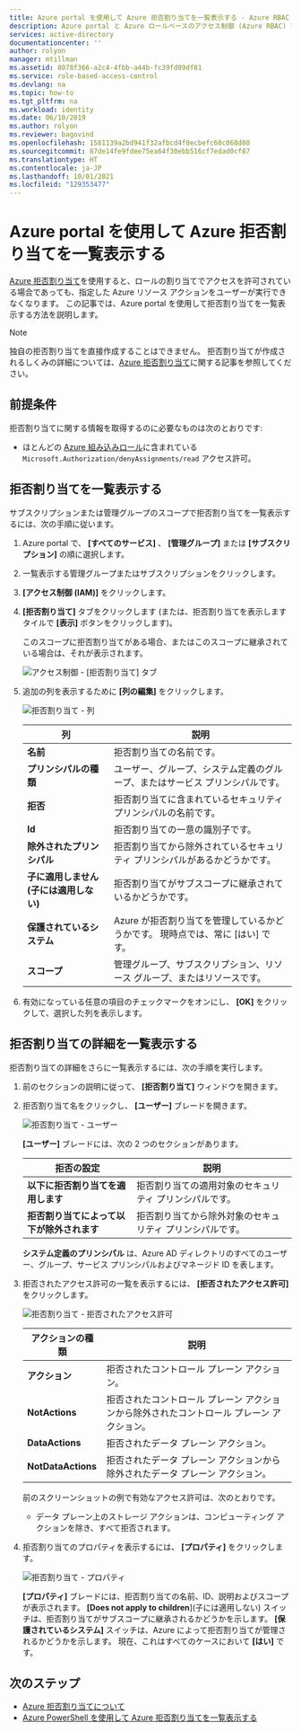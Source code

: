 ```yaml
---
title: Azure portal を使用して Azure 拒否割り当てを一覧表示する - Azure RBAC
description: Azure portal と Azure ロールベースのアクセス制御 (Azure RBAC) を使用して、特定のスコープの特定の Azure リソース アクションへのアクセスが拒否されているユーザー、グループ、サービス プリンシパル、およびマネージド ID を一覧表示する方法について説明します。
services: active-directory
documentationcenter: ''
author: rolyon
manager: mtillman
ms.assetid: 8078f366-a2c4-4fbb-a44b-fc39fd89df81
ms.service: role-based-access-control
ms.devlang: na
ms.topic: how-to
ms.tgt_pltfrm: na
ms.workload: identity
ms.date: 06/10/2019
ms.author: rolyon
ms.reviewer: bagovind
ms.openlocfilehash: 1581139a2bd941f32afbcd4f0ecbefc60c068d80
ms.sourcegitcommit: 87de14fe9fdee75ea64f30ebb516cf7edad0cf87
ms.translationtype: HT
ms.contentlocale: ja-JP
ms.lasthandoff: 10/01/2021
ms.locfileid: "129353477"
---
```

# <a name="list-azure-deny-assignments-using-the-azure-portal"></a>Azure portal を使用して Azure 拒否割り当てを一覧表示する

[Azure 拒否割り当て](deny-assignments.md)を使用すると、ロールの割り当てでアクセスを許可されている場合であっても、指定した Azure リソース アクションをユーザーが実行できなくなります。 この記事では、Azure portal を使用して拒否割り当てを一覧表示する方法を説明します。

> [!NOTE]
> 独自の拒否割り当てを直接作成することはできません。 拒否割り当てが作成されるしくみの詳細については、[Azure 拒否割り当て](deny-assignments.md)に関する記事を参照してください。

## <a name="prerequisites"></a>前提条件

拒否割り当てに関する情報を取得するのに必要なものは次のとおりです:

- ほとんどの [Azure 組み込みロール](built-in-roles.md)に含まれている `Microsoft.Authorization/denyAssignments/read` アクセス許可。

## <a name="list-deny-assignments"></a>拒否割り当てを一覧表示する

サブスクリプションまたは管理グループのスコープで拒否割り当てを一覧表示するには、次の手順に従います。

1. Azure portal で、 **[すべてのサービス]** 、 **[管理グループ]** または **[サブスクリプション]** の順に選択します。

1. 一覧表示する管理グループまたはサブスクリプションをクリックします。

1. **[アクセス制御 (IAM)]** をクリックします。

1. **[拒否割り当て]** タブをクリックします (または、拒否割り当てを表示しますタイルで **[表示]** ボタンをクリックします)。

    このスコープに拒否割り当てがある場合、またはこのスコープに継承されている場合は、それが表示されます。

    ![アクセス制御 - [拒否割り当て] タブ](./media/deny-assignments-portal/access-control-deny-assignments.png)

1. 追加の列を表示するために **[列の編集]** をクリックします。

    ![拒否割り当て - 列](./media/deny-assignments-portal/deny-assignments-columns.png)

    | 列 | 説明  |
    | --- | --- |
    | **名前** | 拒否割り当ての名前です。 |
    | **プリンシパルの種類** | ユーザー、グループ、システム定義のグループ、またはサービス プリンシパルです。 |
    | **拒否**  | 拒否割り当てに含まれているセキュリティ プリンシパルの名前です。 |
    | **Id** | 拒否割り当ての一意の識別子です。 |
    | **除外されたプリンシパル** | 拒否割り当てから除外されているセキュリティ プリンシパルがあるかどうかです。 |
    | **子に適用しません (子には適用しない)** | 拒否割り当てがサブスコープに継承されているかどうかです。 |
    | **保護されているシステム** | Azure が拒否割り当てを管理しているかどうかです。 現時点では、常に [はい] です。 |
    | **スコープ** | 管理グループ、サブスクリプション、リソース グループ、またはリソースです。 |

1. 有効になっている任意の項目のチェックマークをオンにし、 **[OK]** をクリックして、選択した列を表示します。

## <a name="list-details-about-a-deny-assignment"></a>拒否割り当ての詳細を一覧表示する

拒否割り当ての詳細をさらに一覧表示するには、次の手順を実行します。

1. 前のセクションの説明に従って、 **[拒否割り当て]** ウィンドウを開きます。

1. 拒否割り当て名をクリックし、 **[ユーザー]** ブレードを開きます。

    ![拒否割り当て - ユーザー](./media/deny-assignments-portal/deny-assignment-users.png)

    **[ユーザー]** ブレードには、次の 2 つのセクションがあります。

    | 拒否の設定  | 説明 |
    | --- | --- |
    | **以下に拒否割り当てを適用します**  | 拒否割り当ての適用対象のセキュリティ プリンシパルです。 |
    | **拒否割り当てによって以下が除外されます** | 拒否割り当てから除外対象のセキュリティ プリンシパルです。 |

    **システム定義のプリンシパル** は、Azure AD ディレクトリのすべてのユーザー、グループ、サービス プリンシパルおよびマネージド ID を表します。

1. 拒否されたアクセス許可の一覧を表示するには、 **[拒否されたアクセス許可]** をクリックします。

    ![拒否割り当て - 拒否されたアクセス許可](./media/deny-assignments-portal/deny-assignment-denied-permissions.png)

    | アクションの種類 | 説明 |
    | --- | --- |
    | **アクション**  | 拒否されたコントロール プレーン アクション。 |
    | **NotActions** | 拒否されたコントロール プレーン アクションから除外されたコントロール プレーン アクション。 |
    | **DataActions**  | 拒否されたデータ プレーン アクション。 |
    | **NotDataActions** | 拒否されたデータ プレーン アクションから除外されたデータ プレーン アクション。 |

    前のスクリーンショットの例で有効なアクセス許可は、次のとおりです。

    - データ プレーン上のストレージ アクションは、コンピューティング アクションを除き、すべて拒否されます。

1. 拒否割り当てのプロパティを表示するには、 **[プロパティ]** をクリックします。

    ![拒否割り当て - プロパティ](./media/deny-assignments-portal/deny-assignment-properties.png)

    **[プロパティ]** ブレードには、拒否割り当ての名前、ID、説明およびスコープが表示されます。 **[Does not apply to children**]\(子には適用しない\) スイッチは、拒否割り当てがサブスコープに継承されるかどうかを示します。 **[保護されているシステム]** スイッチは、Azure によって拒否割り当てが管理されるかどうかを示します。 現在、これはすべてのケースにおいて **[はい]** です。

## <a name="next-steps"></a>次のステップ

* [Azure 拒否割り当てについて](deny-assignments.md)
* [Azure PowerShell を使用して Azure 拒否割り当てを一覧表示する](deny-assignments-powershell.md)
